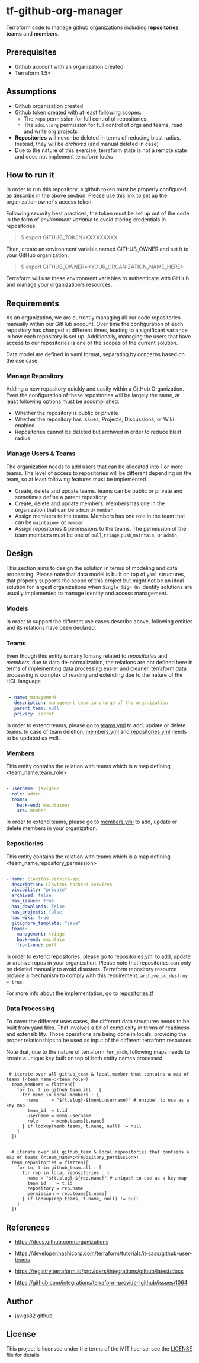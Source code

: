 # tf-github-org-manager

Terraform code to manage github organizations including **repositories**, **teams** and **members**.

## Prerequisites

 - Github account with an organization created
 - Terraform 1.5+

## Assumptions

  - Github organization created
  - Github token created with at least following scopes:
    - The `repo` permission for full control of repositories.
    - The `admin:org` permission for full control of orgs and teams, read and write org projects
  - **Repositories** will never be deleted in terms of reducing blast radius. Instead, they will be *archived* (and manual deleted in case)
  - Due to the nature of this exercise, terraform state is not a remote state and does not implement terraform locks

## How to run it

In order to run this repository, a github token must be properly configured as describe in the above section. Please use [this link](https://docs.github.com/en/authentication/keeping-your-account-and-data-secure/managing-your-personal-access-tokens) to set up the organization owner's access token.

Following security best practices, the token must be set up out of the code in the form of *environment variable* to avoid storing credentials in repositories.

> $ export GITHUB_TOKEN=XXXXXXXXX

Then, create an environment variable named GITHUB_OWNER and set it to your GitHub organization.

> $ export GITHUB_OWNER=<YOUR_ORGANIZATION_NAME_HERE>

Terraform will use these environment variables to authenticate with GitHub and manage your organization's resources.

## Requirements

As an organization, we are currently managing all our code repositories manually within our GitHub account. Over time the configuration of each repository has changed at different times, leading to a significant variance in how each repository is set up. Additionally, managing the users that have access to our repositories is one of the scopes of the current solution.

Data model are defined in yaml format, separating by concerns based on the use case.

### Manage Repository

Adding a new repository quickly and easily within a GitHub Organization. Even the configuration of these repositories will be largely the same, at least following options must be accomplished.
  - Whether the repository is public or private
  - Whether the repository has Issues, Projects, Discussions, or Wiki enabled.
  - Repositories cannot be deleted but archived in order to reduce blast radius

### Manage Users & Teams

The organization needs to add users that can be allocated into 1 or more teams. The level of access to repositories will be different depending on the team,
so at least following features must be implemented

 - Create, delete and update teams. teams can be public or private and sometimes define a parent repository
 - Create, delete and update members. Members has one in the organization that can be `admin` or `member` 
 - Assign members to the teams. Members has one role in the team that can be `maintainer` or `member`
 - Assign repositories & permissions to the teams. The permission of the team members must be one of `pull`,`triage`,`push`,`maintain`, or `admin`


## Design

This section aims to design the solution in terms of modeling and data processing. Please note that data model is built on top of `yaml` structures, that properly supports the scope of this project but might not be an ideal solution for largest organizations when `Single Sign On` identity solutions are usually implemented to manage identity and access management.  

### Models

In order to support the different use cases describe above, following entities and its relations have been declared. 

### Teams

Even though this entity is manyTomany related to *repositories* and *members*, due to data de-normalization, the relations are not defined here in terms of implementing data processing easier and cleaner. terraform data processing is complex of reading and extending due to the nature of the HCL language


```yaml

 - name: management
   description: management team in charge of the organization 
   parent_team: null
   privacy: secret

```

In order to extend teams, please go to [teams.yml](./teams.yaml) to add, update or delete teams. In case of team deletion, [members.yml](./members.yaml) and
 [repositories.yml](./repositories.yaml) needs to be updated as well.


### Members

This entity contains the relation with teams which is a map defining <team_name,team_role>

```yaml

- username: javigs82
  role: admin
  teams:
    back-end: maintainer
    sre: member

```

In order to extend teams, please go to [members.yml](./members.yaml) to add, update or delete members in your organization. 


### Repositories

This entity contains the relation with teams which is a map defining <team_name,repository_permission>

```yaml

- name: clavitos-service-api 
  description: Clavitos backend services
  visibility: "private"
  archived: false
  has_issues: true
  has_downloads: false
  has_projects: false
  has_wiki: true
  gitignore_template: "java"
  teams:
    management: triage
    back-end: maintain
    front-end: pull

```

In order to extend repositories, please go to [repositories.yml](./repositories.yaml) to add, update or archive repos in your organization. Please note that repositories can only be deleted manually to avoid disasters. Terraform repository resource provide a mechanism to comply with this requirement: `archive_on_destroy = true`.

For more info about the implementation, go to [repositories.tf](./repositories.tf)

### Data Processing

To cover the different uses cases, the different data structures needs to be built from yaml files. That involves a bit of complexity in terms of readiness and extensibility.
Those operations are being done in locals, providing the proper relationships to be used as input of the different terraform resources.

Note that, due to the nature of terraform `for_each`, following maps needs to create a unique key built on top of both entity names processed.

``` hcl

 # iterate over all github_team & local.member that contains a map of teams (<team_name>:<team_role>)
  team_members = flatten([
    for tn, t in github_team.all : [
      for memb in local.members : {
        name     = "${t.slug}-${memb.username}" # unique! to use as a key map
        team_id  = t.id
        username = memb.username
        role     = memb.teams[t.name]
      } if lookup(memb.teams, t.name, null) != null
    ]
  ])


  # iterate over all github_team & local.repositories that contains a map of teams (<team_name>:<repository_permission>)
  team_repositories = flatten([
    for tn, t in github_team.all : [
      for rep in local.repositories : {
        name = "${t.slug}-${rep.name}" # unique! to use as a key map
        team_id    = t.id
        repository = rep.name
        permission = rep.teams[t.name]
      } if lookup(rep.teams, t.name, null) != null
    ]
  ])

```

## References

 - https://docs.github.com/organizations

 - https://developer.hashicorp.com/terraform/tutorials/it-saas/github-user-teams

 - https://registry.terraform.io/providers/integrations/github/latest/docs

 - https://github.com/integrations/terraform-provider-github/issues/1064


## Author

 - javigs82 [github](https://github.com/javigs82/)

## License

This project is licensed under the terms of the MIT license: see the 
[LICENSE](./LICENSE) file for details
